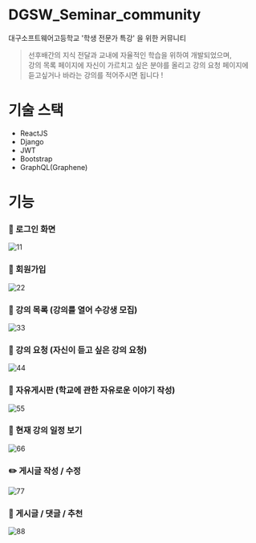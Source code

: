 # DGSW_Seminar_community
대구소프트웨어고등학교 '학생 전문가 특강' 을 위한 커뮤니티

> 선후배간의 지식 전달과 교내에 자율적인 학습을 위하여 개발되었으며,     
> 강의 목록 페이지에 자신이 가르치고 싶은 분야를 올리고 강의 요청 페이지에     
> 듣고싶거나 바라는 강의를 적어주시면 됩니다 !


# 기술 스택
 * ReactJS
 * Django
 * JWT
 * Bootstrap
 * GraphQL(Graphene)
 
# 기능 

### 🙌 로그인 화면
 ![11](https://user-images.githubusercontent.com/38284097/88253595-72967580-cced-11ea-8e75-7fa1331f1aba.PNG)       
 
### 🙌 회원가입
![22](https://user-images.githubusercontent.com/38284097/88253596-732f0c00-cced-11ea-8a06-578122501d6b.PNG)   

### 📃 강의 목록 (강의를 열어 수강생 모집)
![33](https://user-images.githubusercontent.com/38284097/88253597-732f0c00-cced-11ea-9ea3-1544066297a2.PNG)    

### 📃 강의 요청 (자신이 듣고 싶은 강의 요청)
![44](https://user-images.githubusercontent.com/38284097/88253598-73c7a280-cced-11ea-8f95-dc1882bd71f7.PNG)    

### 📃 자유게시판 (학교에 관한 자유로운 이야기 작성)
![55](https://user-images.githubusercontent.com/38284097/88253588-70341b80-cced-11ea-9f29-2fb74152cdf9.PNG)     

### 📆 현재 강의 일정 보기
![66](https://user-images.githubusercontent.com/38284097/88253589-70ccb200-cced-11ea-97a0-139965fc0744.PNG)    

### ✏️ 게시글 작성 / 수정
![77](https://user-images.githubusercontent.com/38284097/88253591-71654880-cced-11ea-8413-2c60a3e28aac.PNG)    

### 💬 게시글 / 댓글 / 추천
![88](https://user-images.githubusercontent.com/38284097/88264848-73d49c00-cd07-11ea-8a7d-311623e650e8.PNG)



